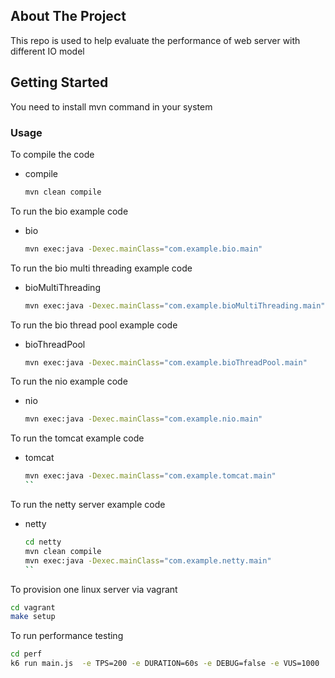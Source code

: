 ## About The Project

This repo is used to help evaluate the performance of web server with different IO model
## Getting Started

You need to install mvn command in your system

### Usage

To compile the code
* compile
  ```sh
  mvn clean compile
  ```

To run the bio example code
* bio
  ```sh
  mvn exec:java -Dexec.mainClass="com.example.bio.main"
  ```

To run the bio multi threading example code
* bioMultiThreading
  ```sh
  mvn exec:java -Dexec.mainClass="com.example.bioMultiThreading.main"
  ```

To run the bio thread pool example code
* bioThreadPool
  ```sh
  mvn exec:java -Dexec.mainClass="com.example.bioThreadPool.main"
  ```

To run the nio example code
* nio
  ```sh
  mvn exec:java -Dexec.mainClass="com.example.nio.main"
  ```
  
To run the tomcat example code
* tomcat
  ```sh
  mvn exec:java -Dexec.mainClass="com.example.tomcat.main"
  ``

To run the netty server example code
* netty
  ```sh
  cd netty
  mvn clean compile
  mvn exec:java -Dexec.mainClass="com.example.netty.main"
  ``
  
To provision one linux server via vagrant
```sh
cd vagrant
make setup
```

To run performance testing
```sh
cd perf
k6 run main.js  -e TPS=200 -e DURATION=60s -e DEBUG=false -e VUS=1000
```